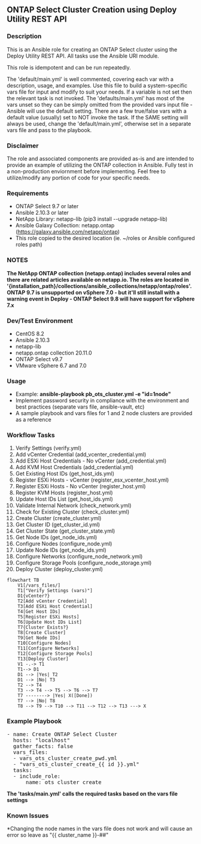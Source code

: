 ## ONTAP Select Cluster Creation using Deploy Utility REST API

### Description
This is an Ansible role for creating an ONTAP Select cluster using the Deploy Utility REST API. All tasks use the Ansible URI module.

This role is idempotent and can be run repeatedly.

The 'default/main.yml' is well commented, covering each var with a description, usage, and examples. Use this file to build a system-specific vars file for input and modify to suit your needs. If a variable is not set then the relevant task is not invoked. The 'defaults/main.yml' has most of the vars unset so they can be simply omitted from the provided vars input file - Ansible will use the default setting.  There are a few true/false vars with a default value (usually) set to NOT invoke the task. If the SAME setting will always be used, change the 'default/main.yml', otherwise set in a separate vars file and pass to the playbook.

### Disclaimer
The role and associated components are provided as-is and are intended to provide an example of utilizing the ONTAP collection in Ansible. Fully test in a non-production enviornment before implementing. Feel free to utilize/modify any portion of code for your specific needs.

### Requirements
* ONTAP Select 9.7 or later
* Ansible 2.10.3 or later
* NetApp Library: netapp-lib (pip3 install --upgrade netapp-lib)
* Ansible Galaxy Collection: netapp.ontap (https://galaxy.ansible.com/netapp/ontap)
* This role copied to the desired location (ie. ~/roles or Ansible configured roles path) 

### NOTES
**The NetApp ONTAP collection (netapp.ontap) includes several roles and there are related articles available on netapp.io. The roles are located in '{installation_path}/collections/ansible_collections/netapp/ontap/roles'.**
**ONTAP 9.7 is unsupported on vSphere 7.0 - but it'll still install with a warning event in Deploy - ONTAP Select 9.8 will have support for vSphere 7.x**

### Dev/Test Environment
* CentOS 8.2
* Ansible 2.10.3
* netapp-lib 
* netapp.ontap collection 20.11.0
* ONTAP Select v9.7
* VMware vSphere 6.7 and 7.0

### Usage
* Example: **ansible-playbook pb_ots_cluster.yml -e "id=1node"**
* Implement password security in compliance with the environment and best practices (separate vars file, ansible-vault, etc)
* A sample playbook and vars files for 1 and 2 node clusters are provided as a reference

### Workflow Tasks
1. Verify Settings (verify.yml)
2. Add vCenter Credential (add_vcenter_credential.yml)
3. Add ESXi Host Credentials - No vCenter (add_credential.yml)
4. Add KVM Host Credentials (add_credential.yml)
5. Get Existing Host IDs (get_host_ids.yml)
6. Register ESXi Hosts - vCenter (register_esx_vcenter_host.yml)
7. Register ESXi Hosts - No vCenter (register_host.yml)
8. Register KVM Hosts (register_host.yml)
9. Update Host IDs List (get_host_ids.yml)
10. Validate Internal Network (check_network.yml)
11. Check for Existing Cluster (check_cluster.yml)
12. Create Cluster (create_cluster.yml)
13. Get Cluster ID (get_cluster_id.yml)
14. Get Cluster State (get_cluster_state.yml)
15. Get Node IDs (get_node_ids.yml)
16. Configure Nodes (configure_node.yml)
17. Update Node IDs (get_node_ids.yml)
18. Configure Networks (configure_node_network.yml)
19. Configure Storage Pools (configure_node_storage.yml)
20. Deploy Cluster (deploy_cluster.yml)

```mermaid
flowchart TB
    V1[/vars_files/]
    T1["Verify Settings (vars)"]
    D1{vCenter?}
    T2[Add vCenter Credential]
    T3[Add ESXi Host Credential]
    T4[Get Host IDs]
    T5[Register ESXi Hosts]
    T6[Update Host IDs List]
    T7{Cluster Exists?}
    T8[Create Cluster]
    T9[Get Node IDs]
    T10[Configure Nodes]
    T11[Configure Networks]
    T12[Configure Storage Pools]
    T13[Deploy Cluster]
    V1 -.-> T1
    T1--> D1
    D1 --> |Yes| T2
    D1 --> |No| T3
    T2 --> T4
    T3 --> T4 --> T5 --> T6 --> T7 
    T7 --------> |Yes| X([Done])
    T7 --> |No| T8
    T8 --> T9 --> T10 --> T11 --> T12 --> T13 ---> X
```

### Example Playbook
<pre>
- name: Create ONTAP Select Cluster
  hosts: "localhost"
  gather_facts: false
  vars_files:
  - vars_ots_cluster_create_pwd.yml
  - "vars_ots_cluster_create_{{ id }}.yml"
  tasks:
  - include_role:
      name: ots_cluster_create
</pre>

**The 'tasks/main.yml' calls the required tasks based on the vars file settings**

### Known Issues
*Changing the node names in the vars file does not work and will cause an error so leave as "{{ cluster_name }}-##"

